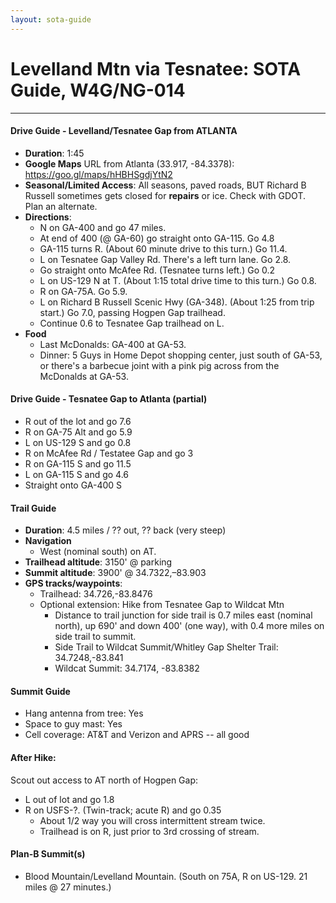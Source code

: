 ```yaml
---
layout: sota-guide
---
```

# Levelland Mtn via Tesnatee: SOTA Guide, W4G/NG-014
--------------------------------------------------------
#### Drive Guide - Levelland/Tesnatee Gap from ATLANTA

* **Duration**: 1:45
* **Google Maps** URL from Atlanta (33.917, -84.3378): https://goo.gl/maps/hHBHSgdjYtN2
* **Seasonal/Limited Access**:  All seasons, paved roads, BUT Richard B Russell sometimes gets closed for **repairs** or ice.  Check with GDOT.  Plan an alternate.
* **Directions**:
    * N on GA-400 and go 47 miles.
    * At end of 400 (@ GA-60) go straight onto GA-115. Go 4.8
    * GA-115 turns R.  (About 60 minute drive to this turn.) Go 11.4.
    * L on Tesnatee Gap Valley Rd. There's a left turn lane.  Go 2.8.
    * Go straight onto McAfee Rd. (Tesnatee turns left.)  Go 0.2
    * L on US-129 N at T. (About 1:15 total drive time to this turn.) Go 0.8.
    * R on GA-75A. Go 5.9.
    * L on Richard B Russell Scenic Hwy (GA-348). (About 1:25 from trip start.) Go 7.0, passing Hogpen Gap trailhead.
    * Continue 0.6 to Tesnatee Gap trailhead on L.
* **Food**
    * Last McDonalds: GA-400 at GA-53.
    * Dinner: 5 Guys in Home Depot shopping center, just south of GA-53, or there's a barbecue joint with a pink pig across from the McDonalds at GA-53.


#### Drive Guide - Tesnatee Gap to Atlanta (partial)

* R out of the lot and go 7.6
* R on GA-75 Alt and go 5.9
* L on US-129 S and go 0.8
* R on McAfee Rd / Testatee Gap and go 3
* R on GA-115 S and go 11.5
* L on GA-115 S and go 4.6
* Straight onto GA-400 S

#### Trail Guide

* **Duration**: 4.5 miles / ?? out, ?? back (very steep)
* **Navigation**
    * West (nominal south) on AT.
* **Trailhead altitude**: 3150' @ parking
* **Summit altitude**: 3900' @ 34.7322,–83.903
* **GPS tracks/waypoints**:
    * Trailhead: 34.726,-83.8476
    * Optional extension: Hike from Tesnatee Gap to Wildcat Mtn
        * Distance to trail junction for side trail is 0.7 miles east (nominal north), up 690' and down 400' (one way), with 0.4 more miles on side trail to summit.
        * Side Trail to Wildcat Summit/Whitley Gap Shelter Trail: 34.7248,-83.841
        * Wildcat Summit: 34.7174, -83.8382

#### Summit Guide

* Hang antenna from tree: Yes
* Space to guy mast: Yes
* Cell coverage: AT&T and Verizon and APRS -- all good

#### After Hike:

Scout out access to AT north of Hogpen Gap:

* L out of lot and go 1.8
* R on USFS-?.  (Twin-track; acute R) and go 0.35
    * About 1/2 way you will cross intermittent stream twice.
    * Trailhead is on R, just prior to 3rd crossing of stream.


#### Plan-B Summit(s)
* Blood Mountain/Levelland Mountain.  (South on 75A, R on US-129. 21 miles @ 27 minutes.)
